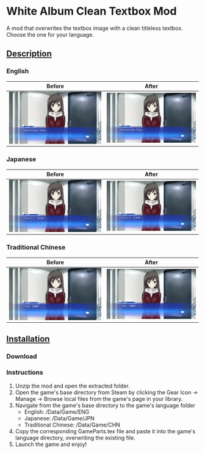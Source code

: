 # White Album Clean Textbox Mod
A mod that overwrites the textbox image with a clean titleless textbox. Choose the one for your language.


## <b><ins>Description</ins></b>

### English
| Before  | After |
| ------------- | ------------- |
| <img src="english/original.jpg" alt="Image of the game with the original textbox">  | <img src="english/new.jpg" alt="Image of the game with the modded textbox">  |

### Japanese
| Before  | After |
| ------------- | ------------- |
| <img src="japanese/original.jpg" alt="Image of the game with the original textbox">  | <img src="japanese/new.jpg" alt="Image of the game with the modded textbox">  |

### Traditional Chinese
| Before  | After |
| ------------- | ------------- |
| <img src="traditional-chinese/original.jpg" alt="Image of the game with the original textbox">  | <img src="traditional-chinese/new.jpg" alt="Image of the game with the modded textbox">  |

## <b><ins>Installation</ins></b>

### Download

### Instructions

1. Unzip the mod and open the extracted folder.
2. Open the game's base directory from Steam by clicking the Gear Icon -> Manage -> Browse local files from the game's page in your library.
3. Navigate from the game's base directory to the game's language folder
    - English: /Data/Game/ENG
    - Japanese: /Data/Game/JPN
    - Traditional Chinese: /Data/Game/CHN
4. Copy the corresponding GameParts.tex file and paste it into the game's language directory, overwriting the existing file.
5. Launch the game and enjoy!
